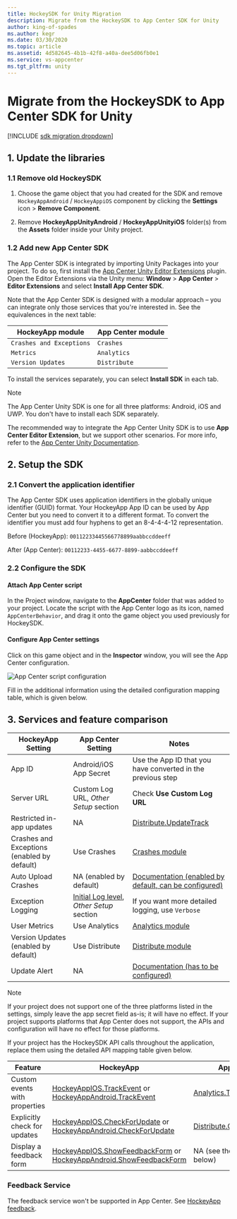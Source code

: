 ```yaml
---
title: HockeySDK for Unity Migration
description: Migrate from the HockeySDK to App Center SDK for Unity
author: king-of-spades
ms.author: kegr
ms.date: 03/30/2020
ms.topic: article
ms.assetid: 4d582645-4b1b-42f8-a40a-dee5d06fb0e1
ms.service: vs-appcenter
ms.tgt_pltfrm: unity
---
```


# Migrate from the HockeySDK to App Center SDK for Unity

[!INCLUDE [sdk migration dropdown](includes/sdk-migration-dropdown.md)]

## 1. Update the libraries

### 1.1 Remove old HockeySDK

1. Choose the game object that you had created for the SDK and remove `HockeyAppAndroid` / `HockeyAppiOS` component by clicking the **Settings** icon > **Remove Component**.

1. Remove **HockeyAppUnityAndroid** / **HockeyAppUnityiOS** folder(s) from the **Assets** folder inside your Unity project.

### 1.2 Add new App Center SDK

The App Center SDK is integrated by importing Unity Packages into your project. To do so, first install the [App Center Unity Editor Extensions](https://github.com/Microsoft/AppCenter-SDK-Unity-Extension) plugin. Open the Editor Extensions via the Unity menu: **Window** > **App Center** > **Editor Extensions** and select **Install App Center SDK**.

Note that the App Center SDK is designed with a modular approach – you can integrate only those services that you're interested in. See the equivalences in the next table:

HockeyApp module         | App Center module
------------------------ | -----------------
`Crashes and Exceptions` | `Crashes`
`Metrics`                | `Analytics`
`Version Updates`        | `Distribute`

To install the services separately, you can select **Install SDK** in each tab.

> [!NOTE]
> The App Center Unity SDK is one for all three platforms: Android, iOS and UWP. You don't have to install each SDK separately.

The recommended way to integrate the App Center Unity SDK is to use **App Center Editor Extension**, but we support other scenarios. For more info, refer to the [App Center Unity Documentation](~/sdk/getting-started/unity.md#3-add-the-app-center-sdk-to-your-project).

## 2. Setup the SDK

### 2.1 Convert the application identifier

The App Center SDK uses application identifiers in the globally unique identifier (GUID) format. Your HockeyApp App ID can be used by App Center but you need to convert it to a different format. To convert the identifier you must add four hyphens to get an 8-4-4-4-12 representation.

Before (HockeyApp):
`00112233445566778899aabbccddeeff`

After (App Center):
`00112233-4455-6677-8899-aabbccddeeff`

### 2.2 Configure the SDK

#### Attach App Center script

In the Project window, navigate to the **AppCenter** folder that was added to your project. Locate the script with the App Center logo as its icon, named `AppCenterBehavior`, and drag it onto the game object you used previously for HockeySDK.

#### Configure App Center settings

Click on this game object and in the **Inspector** window, you will see the App Center configuration.

![App Center script configuration](images/unity_configuration.png "App Center configuration")

Fill in the additional information using the detailed configuration mapping table, which is given below.

## 3. Services and feature comparison

HockeyApp Setting | App Center Setting | Notes
------------------- | ------------------- | ---
App ID | Android/iOS App Secret | Use the App ID that you have converted in the previous step
Server URL | Custom Log URL, _Other Setup_ section | Check **Use Custom Log URL**
Restricted in-app updates | NA | [Distribute.UpdateTrack](~/sdk/distribute/unity.md#use-private-distribution-group)
Crashes and Exceptions (enabled by default) | Use Crashes | [Crashes module](~/sdk/crashes/unity.md)
Auto Upload Crashes | NA (enabled by default) | [Documentation (enabled by default, can be configured)](~/sdk/crashes/unity.md#ask-for-the-users-consent-to-send-a-crash-log)
Exception Logging | [Initial Log level](~/sdk/other-apis/unity.md#adjust-the-log-level), _Other Setup_ section | If you want more detailed logging, use `Verbose`
User Metrics | Use Analytics | [Analytics module](~/sdk/analytics/unity.md)
Version Updates (enabled by default) | Use Distribute | [Distribute module](~/sdk/distribute/unity.md)
Update Alert | NA | [Documentation (has to be configured)](~/sdk/distribute/unity.md#2-customize-the-update-dialog)

> [!NOTE]
> If your project does not support one of the three platforms listed in the settings, simply leave the app secret field as-is; it will have no effect. If your project supports platforms that App Center does not support, the APIs and configuration will have no effect for those platforms.

If your project has the HockeySDK API calls throughout the application, replace them using the detailed API mapping table given below.

Feature | HockeyApp | App Center
------- | --------- | ---
Custom events with properties | [HockeyAppIOS.TrackEvent](https://github.com/bitstadium/HockeySDK-Unity-iOS/blob/5.2.0/Plugins/HockeyAppUnityIOS/HockeyAppUnity-Scripts/HockeyAppIOS.cs#L150-L158) or [HockeyAppAndroid.TrackEvent](https://github.com/bitstadium/HockeySDK-Unity-Android/blob/5.1.1/Plugins/HockeyAppUnityAndroid/HockeyAppUnity-Scripts/HockeyAppAndroid.cs#L149-L156) | [Analytics.TrackEvent](~/sdk/analytics/unity.md#custom-events)
Explicitly check for updates | [HockeyAppIOS.CheckForUpdate](https://github.com/bitstadium/HockeySDK-Unity-iOS/blob/5.2.0/Plugins/HockeyAppUnityIOS/HockeyAppUnity-Scripts/HockeyAppIOS.cs#L187-L190) or [HockeyAppAndroid.CheckForUpdate](https://github.com/bitstadium/HockeySDK-Unity-Android/blob/5.1.1/Plugins/HockeyAppUnityAndroid/HockeyAppUnity-Scripts/HockeyAppAndroid.cs#L216-L219) | [Distribute.CheckforUpdate](~/sdk/distribute/unity.md#disable-automatic-check-for-update)
Display a feedback form | [HockeyAppIOS.ShowFeedbackForm](https://github.com/bitstadium/HockeySDK-Unity-iOS/blob/5.2.0/Plugins/HockeyAppUnityIOS/HockeyAppUnity-Scripts/HockeyAppIOS.cs#L178-L181) or [HockeyAppAndroid.ShowFeedbackForm](https://github.com/bitstadium/HockeySDK-Unity-Android/blob/5.1.1/Plugins/HockeyAppUnityAndroid/HockeyAppUnity-Scripts/HockeyAppAndroid.cs#L238-L241) | NA (see the section below)

### Feedback Service
The feedback service won't be supported in App Center. See [HockeyApp feedback](feedback.md).
